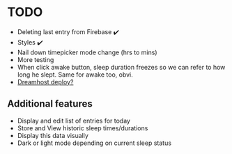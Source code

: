 # TODO

-   Deleting last entry from Firebase ✔️
-   Styles ✔️
-   Nail down timepicker mode change (hrs to mins)
-   More testing
-   When click awake button, sleep duration freezes so we can refer to how long he slept. Same for awake too, obvi.
-   [Dreamhost deploy?](https://help.dreamhost.com/hc/en-us/articles/216445197-Pushing-your-local-Git-repository-to-a-DreamHost-server-Linux-Mac-OS-X)

## Additional features

-   Display and edit list of entries for today
-   Store and View historic sleep times/durations
-   Display this data visually
-   Dark or light mode depending on current sleep status
